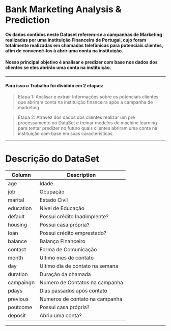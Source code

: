 
# Bank Marketing Analysis & Prediction

#### Os dados contidos neste Dataset referem-se a campanhas de Marketing realizadas por uma instituição Financeira de Portugal, cujo foram totalmente realizadas em chamadas telefônicas para potenciais clientes, afim de convencê-los à abrir uma conta na instituição.
#### Nosso principal objetivo é analisar e predizer com base nos dados dos clientes se eles abrirão uma conta na instituição.
-------------------------------------------------------
#### Para isso o Trabalho foi dividido em 2 etapas:

>Etapa 1: Analisar e extrair Informações sobre os potenciais clientes que abriram conta na instituição financeira após a campanha de marketing 

>Etapa 2: Atravéz dos dados dos clientes realizar um pré processamento no DataSet e treinar modelos de machine learning para tentar predizer no futuro quais clientes abriram uma conta na instituição com base em suas caracteristicas.
-----------------------------------------------------
# Descrição do DataSet

| Column    | Description                   |
|---        |---                            |                                     
|age        |Idade                          |
|job        |Ocupação                       |     
|marital    |Estado Civil                   |
|education  |Nivel de Educação              |
|default    |Possui crédito Inadimplente?   |
|housing    |Possui casa própria?           |  
|loan       |Possui crédito emprestado?     |
|balance    |Balanço Financeiro             |
|contact    |Forma de Comunicação           |
|month      |Ultimo mes de contato          |
|day        |Ultimo dia de contato na semana|
|duration   |Duração da chamada             |
|campaingn  |Numero de Contatos na campanha |
|pdays      |Dias passados após contato     |
|previous   |Numeros de contato na campanha |
|poutcome   |Possui casa própria?           |
|deposit    |Abriu uma conta?               |
------------------------------------------------------
